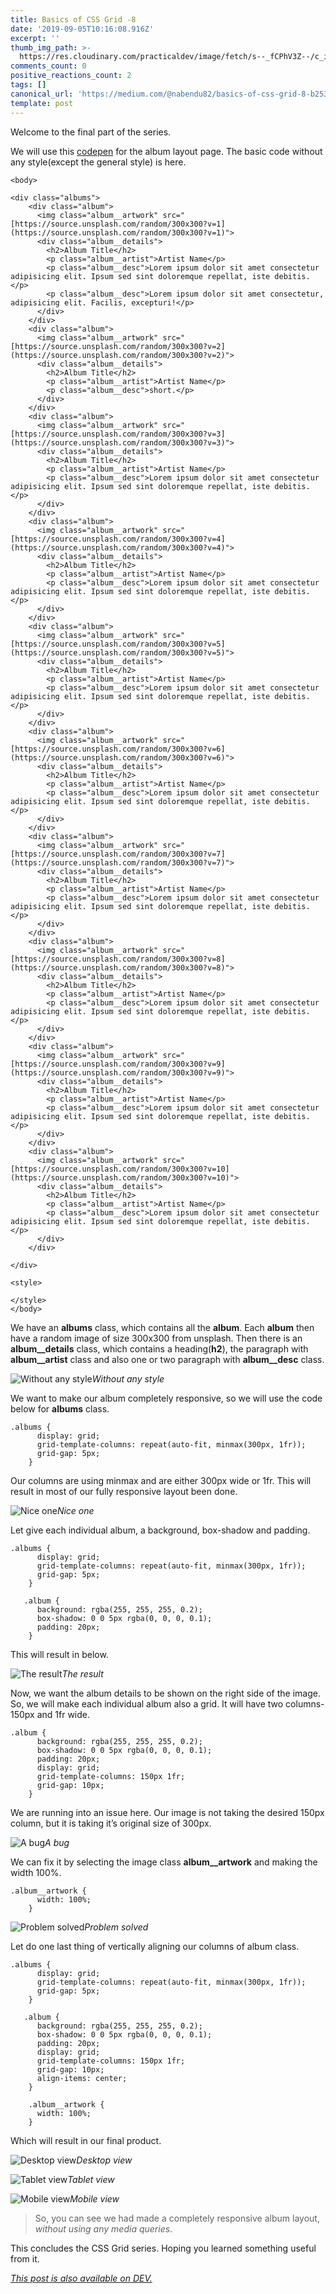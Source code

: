 ```yaml
---
title: Basics of CSS Grid -8
date: '2019-09-05T10:16:08.916Z'
excerpt: ''
thumb_img_path: >-
  https://res.cloudinary.com/practicaldev/image/fetch/s--_fCPhV3Z--/c_imagga_scale,f_auto,fl_progressive,h_420,q_auto,w_1000/https://res.cloudinary.com/practicaldev/image/fetch/s--QXGl2Cfr--/c_imagga_scale%2Cf_auto%2Cfl_progressive%2Ch_420%2Cq_auto%2Cw_1000/https://thepracticaldev.s3.amazonaws.com/i/7gsgvlwmyae9u6es060e.jpeg
comments_count: 0
positive_reactions_count: 2
tags: []
canonical_url: 'https://medium.com/@nabendu82/basics-of-css-grid-8-b2539f93920b'
template: post
---
```

Welcome to the final part of the series. 

We will use this [codepen](https://codepen.io/nabendu82/full/qMKBOw/) for the album layout page. The basic code without any style(except the general style) is here.

    <body>

    <div class="albums">
        <div class="album">
          <img class="album__artwork" src="[https://source.unsplash.com/random/300x300?v=1](https://source.unsplash.com/random/300x300?v=1)">
          <div class="album__details">
            <h2>Album Title</h2>
            <p class="album__artist">Artist Name</p>
            <p class="album__desc">Lorem ipsum dolor sit amet consectetur adipisicing elit. Ipsum sed sint doloremque repellat, iste debitis.</p>
            <p class="album__desc">Lorem ipsum dolor sit amet consectetur, adipisicing elit. Facilis, excepturi!</p>
          </div>
        </div>
        <div class="album">
          <img class="album__artwork" src="[https://source.unsplash.com/random/300x300?v=2](https://source.unsplash.com/random/300x300?v=2)">
          <div class="album__details">
            <h2>Album Title</h2>
            <p class="album__artist">Artist Name</p>
            <p class="album__desc">short.</p>
          </div>
        </div>
        <div class="album">
          <img class="album__artwork" src="[https://source.unsplash.com/random/300x300?v=3](https://source.unsplash.com/random/300x300?v=3)">
          <div class="album__details">
            <h2>Album Title</h2>
            <p class="album__artist">Artist Name</p>
            <p class="album__desc">Lorem ipsum dolor sit amet consectetur adipisicing elit. Ipsum sed sint doloremque repellat, iste debitis.</p>
          </div>
        </div>
        <div class="album">
          <img class="album__artwork" src="[https://source.unsplash.com/random/300x300?v=4](https://source.unsplash.com/random/300x300?v=4)">
          <div class="album__details">
            <h2>Album Title</h2>
            <p class="album__artist">Artist Name</p>
            <p class="album__desc">Lorem ipsum dolor sit amet consectetur adipisicing elit. Ipsum sed sint doloremque repellat, iste debitis.</p>
          </div>
        </div>
        <div class="album">
          <img class="album__artwork" src="[https://source.unsplash.com/random/300x300?v=5](https://source.unsplash.com/random/300x300?v=5)">
          <div class="album__details">
            <h2>Album Title</h2>
            <p class="album__artist">Artist Name</p>
            <p class="album__desc">Lorem ipsum dolor sit amet consectetur adipisicing elit. Ipsum sed sint doloremque repellat, iste debitis.</p>
          </div>
        </div>
        <div class="album">
          <img class="album__artwork" src="[https://source.unsplash.com/random/300x300?v=6](https://source.unsplash.com/random/300x300?v=6)">
          <div class="album__details">
            <h2>Album Title</h2>
            <p class="album__artist">Artist Name</p>
            <p class="album__desc">Lorem ipsum dolor sit amet consectetur adipisicing elit. Ipsum sed sint doloremque repellat, iste debitis.</p>
          </div>
        </div>
        <div class="album">
          <img class="album__artwork" src="[https://source.unsplash.com/random/300x300?v=7](https://source.unsplash.com/random/300x300?v=7)">
          <div class="album__details">
            <h2>Album Title</h2>
            <p class="album__artist">Artist Name</p>
            <p class="album__desc">Lorem ipsum dolor sit amet consectetur adipisicing elit. Ipsum sed sint doloremque repellat, iste debitis.</p>
          </div>
        </div>
        <div class="album">
          <img class="album__artwork" src="[https://source.unsplash.com/random/300x300?v=8](https://source.unsplash.com/random/300x300?v=8)">
          <div class="album__details">
            <h2>Album Title</h2>
            <p class="album__artist">Artist Name</p>
            <p class="album__desc">Lorem ipsum dolor sit amet consectetur adipisicing elit. Ipsum sed sint doloremque repellat, iste debitis.</p>
          </div>
        </div>
        <div class="album">
          <img class="album__artwork" src="[https://source.unsplash.com/random/300x300?v=9](https://source.unsplash.com/random/300x300?v=9)">
          <div class="album__details">
            <h2>Album Title</h2>
            <p class="album__artist">Artist Name</p>
            <p class="album__desc">Lorem ipsum dolor sit amet consectetur adipisicing elit. Ipsum sed sint doloremque repellat, iste debitis.</p>
          </div>
        </div>
        <div class="album">
          <img class="album__artwork" src="[https://source.unsplash.com/random/300x300?v=10](https://source.unsplash.com/random/300x300?v=10)">
          <div class="album__details">
            <h2>Album Title</h2>
            <p class="album__artist">Artist Name</p>
            <p class="album__desc">Lorem ipsum dolor sit amet consectetur adipisicing elit. Ipsum sed sint doloremque repellat, iste debitis.</p>
          </div>
        </div>

    </div>

    <style>

    </style>
    </body>

We have an **albums** class, which contains all the **album**. Each **album** then have a random image of size 300x300 from unsplash. Then there is an **album__details** class, which contains a heading(**h2**), the paragraph with **album__artist** class and also one or two paragraph with **album__desc** class.

![Without any style](https://cdn-images-1.medium.com/max/5760/1*nazw1s0C8qGiUUHajc3ckg.png)*Without any style*

We want to make our album completely responsive, so we will use the code below for **albums** class.

    .albums {
          display: grid;
          grid-template-columns: repeat(auto-fit, minmax(300px, 1fr));
          grid-gap: 5px;
        }

Our columns are using minmax and are either 300px wide or 1fr. This will result in most of our fully responsive layout been done.

![Nice one](https://cdn-images-1.medium.com/max/5760/1*TeX6RnLf073oJ0wv8Z0eMw.png)*Nice one*

Let give each individual album, a background, box-shadow and padding.

    .albums {
          display: grid;
          grid-template-columns: repeat(auto-fit, minmax(300px, 1fr));
          grid-gap: 5px;
        }
        
       .album {
          background: rgba(255, 255, 255, 0.2);
          box-shadow: 0 0 5px rgba(0, 0, 0, 0.1);
          padding: 20px;
        }

This will result in below.

![The result](https://cdn-images-1.medium.com/max/5760/1*WQtHeZ4gIrUH9hcWxCdyyg.png)*The result*

Now, we want the album details to be shown on the right side of the image. So, we will make each individual album also a grid. It will have two columns- 150px and 1fr wide.

    .album {
          background: rgba(255, 255, 255, 0.2);
          box-shadow: 0 0 5px rgba(0, 0, 0, 0.1);
          padding: 20px;
          display: grid;
          grid-template-columns: 150px 1fr;
          grid-gap: 10px;
        }

We are running into an issue here. Our image is not taking the desired 150px column, but it is taking it’s original size of 300px.

![A bug](https://cdn-images-1.medium.com/max/5760/1*Jv5d9_bG72rmgqfk4sSeFA.png)*A bug*

We can fix it by selecting the image class **album__artwork** and making the width 100%.

    .album__artwork {
          width: 100%;
        }

![Problem solved](https://cdn-images-1.medium.com/max/5760/1*HdeGb8Ba2eYWSifliRhafA.png)*Problem solved*

Let do one last thing of vertically aligning our columns of album class.

    .albums {
          display: grid;
          grid-template-columns: repeat(auto-fit, minmax(300px, 1fr));
          grid-gap: 5px;
        }
        
       .album {
          background: rgba(255, 255, 255, 0.2);
          box-shadow: 0 0 5px rgba(0, 0, 0, 0.1);
          padding: 20px;
          display: grid;
          grid-template-columns: 150px 1fr;
          grid-gap: 10px;
          align-items: center;
        }   
        
        .album__artwork {
          width: 100%;
        }

Which will result in our final product.

![Desktop view](https://cdn-images-1.medium.com/max/5760/1*JzKLQoXa6BJPXLgBVq7boQ.png)*Desktop view*

![Tablet view](https://cdn-images-1.medium.com/max/4384/1*uCjO7Kl5qU2W_N0fr0V72g.png)*Tablet view*

![Mobile view](https://cdn-images-1.medium.com/max/2144/1*sT1RGWguUcZMdfGujmrcrA.png)*Mobile view*
> So, you can see we had made a completely responsive album layout, *without using any media queries*.

This concludes the CSS Grid series. Hoping you learned something useful from it.


*[This post is also available on DEV.](https://dev.to/nabendu82/basics-of-css-grid-8-1n1f)*


<script>
const parent = document.getElementsByTagName('head')[0];
const script = document.createElement('script');
script.type = 'text/javascript';
script.src = 'https://cdnjs.cloudflare.com/ajax/libs/iframe-resizer/4.1.1/iframeResizer.min.js';
script.charset = 'utf-8';
script.onload = function() {
    window.iFrameResize({}, '.liquidTag');
};
parent.appendChild(script);
</script>    
